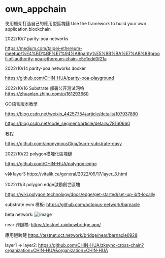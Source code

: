 # own_appchain
使用框架打造自己的應用型區塊鏈
Use the framework to build your own application blockchain

2022/10/7 
parity-poa networks

https://medium.com/taipei-ethereum-meetup/%E4%BD%BF%E7%94%A8parity%E5%BB%BA%E7%AB%8Bproof-of-authority-poa-ethereum-chain-c5c1cdd0f21a


2022/10/14 
parity-poa networks docker

https://github.com/CHIN-HUA/parity-poa-playground

2022/10/16
Substrate 部署公开测试网络
https://zhuanlan.zhihu.com/p/161293660

GO語言版本教學

https://blog.csdn.net/weixin_44257754/article/details/107937890

https://blog.csdn.net/code_segment/article/details/78160660

教程

https://github.com/anonymousGiga/learn-substrate-easy

2022/10/22 polygon模塊化區塊鏈

https://github.com/CHIN-HUA/polygon-edge

v神 layer3
https://vitalik.ca/general/2022/09/17/layer_3.html

2022/11/3 polygon edge啟動創世區塊

https://wiki.polygon.technology/docs/edge/get-started/set-up-ibft-locally

substrate evm 模板:
https://github.com/octopus-network/barnacle

beta network:
![image](https://user-images.githubusercontent.com/72617049/200116265-116d96c8-8abd-4032-9c72-0599370416f5.png)

near 跨鏈橋:
https://testnet.rainbowbridge.app/

應用鏈跨鏈
https://testnet.oct.network/bridge/near/barnacle0928

layer1 -> layer2:
https://github.com/CHIN-HUA/zksync-cross-chain?organization=CHIN-HUA&organization=CHIN-HUA





